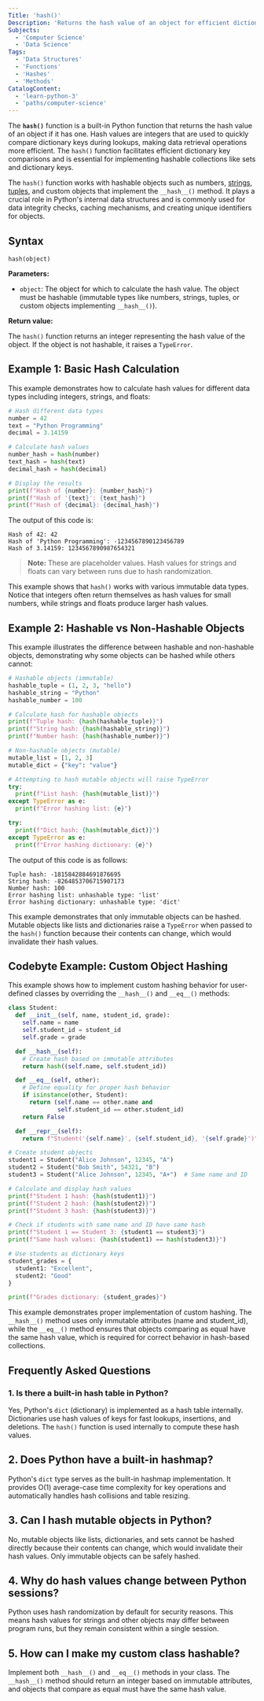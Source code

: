 ```yaml
---
Title: 'hash()'
Description: 'Returns the hash value of an object for efficient dictionary key comparisons and data retrieval operations.'
Subjects:
  - 'Computer Science'
  - 'Data Science'
Tags:
  - 'Data Structures'
  - 'Functions'
  - 'Hashes'
  - 'Methods'
CatalogContent:
  - 'learn-python-3'
  - 'paths/computer-science'
---
```


The **`hash()`** function is a built-in Python function that returns the hash value of an object if it has one. Hash values are integers that are used to quickly compare dictionary keys during lookups, making data retrieval operations more efficient. The `hash()` function facilitates efficient dictionary key comparisons and is essential for implementing hashable collections like sets and dictionary keys.

The `hash()` function works with hashable objects such as numbers, [strings](https://www.codecademy.com/resources/docs/python/strings), [tuples](https://www.codecademy.com/resources/docs/python/tuples), and custom objects that implement the `__hash__()` method. It plays a crucial role in Python's internal data structures and is commonly used for data integrity checks, caching mechanisms, and creating unique identifiers for objects.

## Syntax

```pseudo
hash(object)
```

**Parameters:**

- `object`: The object for which to calculate the hash value. The object must be hashable (immutable types like numbers, strings, tuples, or custom objects implementing `__hash__()`).

**Return value:**

The `hash()` function returns an integer representing the hash value of the object. If the object is not hashable, it raises a `TypeError`.

## Example 1: Basic Hash Calculation

This example demonstrates how to calculate hash values for different data types including integers, strings, and floats:

```py
# Hash different data types
number = 42
text = "Python Programming"
decimal = 3.14159

# Calculate hash values
number_hash = hash(number)
text_hash = hash(text)
decimal_hash = hash(decimal)

# Display the results
print(f"Hash of {number}: {number_hash}")
print(f"Hash of '{text}': {text_hash}")
print(f"Hash of {decimal}: {decimal_hash}")
```

The output of this code is:

```shell
Hash of 42: 42
Hash of 'Python Programming': -1234567890123456789
Hash of 3.14159: 1234567890987654321
```

> **Note:** These are placeholder values. Hash values for strings and floats can vary between runs due to hash randomization.

This example shows that `hash()` works with various immutable data types. Notice that integers often return themselves as hash values for small numbers, while strings and floats produce larger hash values.

## Example 2: Hashable vs Non-Hashable Objects

This example illustrates the difference between hashable and non-hashable objects, demonstrating why some objects can be hashed while others cannot:

```py
# Hashable objects (immutable)
hashable_tuple = (1, 2, 3, "hello")
hashable_string = "Python"
hashable_number = 100

# Calculate hash for hashable objects
print(f"Tuple hash: {hash(hashable_tuple)}")
print(f"String hash: {hash(hashable_string)}")
print(f"Number hash: {hash(hashable_number)}")

# Non-hashable objects (mutable)
mutable_list = [1, 2, 3]
mutable_dict = {"key": "value"}

# Attempting to hash mutable objects will raise TypeError
try:
  print(f"List hash: {hash(mutable_list)}")
except TypeError as e:
  print(f"Error hashing list: {e}")

try:
  print(f"Dict hash: {hash(mutable_dict)}")
except TypeError as e:
  print(f"Error hashing dictionary: {e}")
```

The output of this code is as follows:

```shell
Tuple hash: -1815842884691876695
String hash: -8264853706715907173
Number hash: 100
Error hashing list: unhashable type: 'list'
Error hashing dictionary: unhashable type: 'dict'
```

This example demonstrates that only immutable objects can be hashed. Mutable objects like lists and dictionaries raise a `TypeError` when passed to the `hash()` function because their contents can change, which would invalidate their hash values.

## Codebyte Example: Custom Object Hashing

This example shows how to implement custom hashing behavior for user-defined classes by overriding the `__hash__()` and `__eq__()` methods:

```py
class Student:
  def __init__(self, name, student_id, grade):
    self.name = name
    self.student_id = student_id
    self.grade = grade

  def __hash__(self):
    # Create hash based on immutable attributes
    return hash((self.name, self.student_id))

  def __eq__(self, other):
    # Define equality for proper hash behavior
    if isinstance(other, Student):
      return (self.name == other.name and
              self.student_id == other.student_id)
    return False

  def __repr__(self):
    return f"Student('{self.name}', {self.student_id}, '{self.grade}')"

# Create student objects
student1 = Student("Alice Johnson", 12345, "A")
student2 = Student("Bob Smith", 54321, "B")
student3 = Student("Alice Johnson", 12345, "A+")  # Same name and ID

# Calculate and display hash values
print(f"Student 1 hash: {hash(student1)}")
print(f"Student 2 hash: {hash(student2)}")
print(f"Student 3 hash: {hash(student3)}")

# Check if students with same name and ID have same hash
print(f"Student 1 == Student 3: {student1 == student3}")
print(f"Same hash values: {hash(student1) == hash(student3)}")

# Use students as dictionary keys
student_grades = {
  student1: "Excellent",
  student2: "Good"
}

print(f"Grades dictionary: {student_grades}")
```

This example demonstrates proper implementation of custom hashing. The `__hash__()` method uses only immutable attributes (name and student_id), while the `__eq__()` method ensures that objects comparing as equal have the same hash value, which is required for correct behavior in hash-based collections.

## Frequently Asked Questions

### 1. Is there a built-in hash table in Python?

Yes, Python's `dict` (dictionary) is implemented as a hash table internally. Dictionaries use hash values of keys for fast lookups, insertions, and deletions. The `hash()` function is used internally to compute these hash values.

## 2. Does Python have a built-in hashmap?

Python's `dict` type serves as the built-in hashmap implementation. It provides O(1) average-case time complexity for key operations and automatically handles hash collisions and table resizing.

## 3. Can I hash mutable objects in Python?

No, mutable objects like lists, dictionaries, and sets cannot be hashed directly because their contents can change, which would invalidate their hash values. Only immutable objects can be safely hashed.

## 4. Why do hash values change between Python sessions?

Python uses hash randomization by default for security reasons. This means hash values for strings and other objects may differ between program runs, but they remain consistent within a single session.

## 5. How can I make my custom class hashable?

Implement both `__hash__()` and `__eq__()` methods in your class. The `__hash__()` method should return an integer based on immutable attributes, and objects that compare as equal must have the same hash value.
